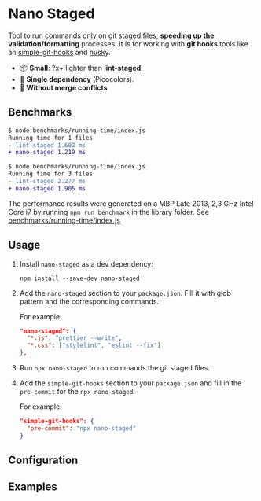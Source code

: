 # Nano Staged

Tool to run commands only on git staged files, **speeding up the validation/formatting** processes. It is for working with **git hooks** tools like an [simple-git-hooks](https://github.com/toplenboren/simple-git-hooks) and [husky](https://github.com/typicode/husky).

- 📦 **Small**: ?x+ lighter than **lint-staged**.
- 🥇 **Single dependency** (Picocolors).
- 🤝 **Without merge conflicts**

## Benchmarks

```diff
$ node benchmarks/running-time/index.js
Running time for 1 files
- lint-staged 1.602 ms
+ nano-staged 1.219 ms
```

```diff
$ node benchmarks/running-time/index.js
Running time for 3 files
- lint-staged 2.277 ms
+ nano-staged 1.905 ms
```

The performance results were generated on a MBP Late 2013, 2,3 GHz Intel Core i7 by running `npm run benchmark` in the library folder. See [benchmarks/running-time/index.js](https://github.com/usmanyunusov/nano-staged/blob/master/benchmarks/running-time/index.js)

## Usage

1. Install `nano-staged` as a dev dependency:

   ```terminal
   npm install --save-dev nano-staged
   ```

2. Add the `nano-staged` section to your `package.json`. Fill it with glob pattern and the corresponding commands.

   For example:

   ```json
   "nano-staged": {
     "*.js": "prettier --write",
     "*.css": ["stylelint", "eslint --fix"]
   },
   ```

3. Run `npx nano-staged` to run commands the git staged files.

4. Add the `simple-git-hooks` section to your `package.json` and fill in the `pre-commit` for the `npx nano-staged`.

   For example:

   ```json
   "simple-git-hooks": {
     "pre-commit": "npx nano-staged"
   }
   ```

## Configuration

## Examples

